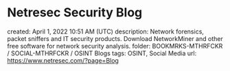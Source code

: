 # Netresec Security Blog

created: April 1, 2022 10:51 AM (UTC)
description: Network forensics, packet sniffers and IT security products. Download NetworkMiner and other free software for network security analysis.
folder: BOOKMRKS-MTHRFCKR / SOCIAL-MTHRFCKR / OSINT Blogs
tags: OSINT, Social Media
url: https://www.netresec.com/?page=Blog